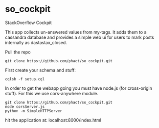 so_cockpit
==========

StackOverflow Cockpit

This app collects un-answered values from my-tags. It adds them to a cassandra database and provides a simple web ui for users to mark posts internally as dastastax_closed.

Pull the repo
```
git clone https://github.com/phact/so_cockpit.git
```


First create your schema and stuff:
```
cqlsh -f setup.cql
```


In order to get the webapp going you must have node.js (for cross-origin stuff). For this we use cors-anywhere module.

```
git clone https://github.com/phact/so_cockpit.git
node corsServer.js 
python -m SimpleHTTPServer
```

hit the application at:
localhost:8000/index.html
